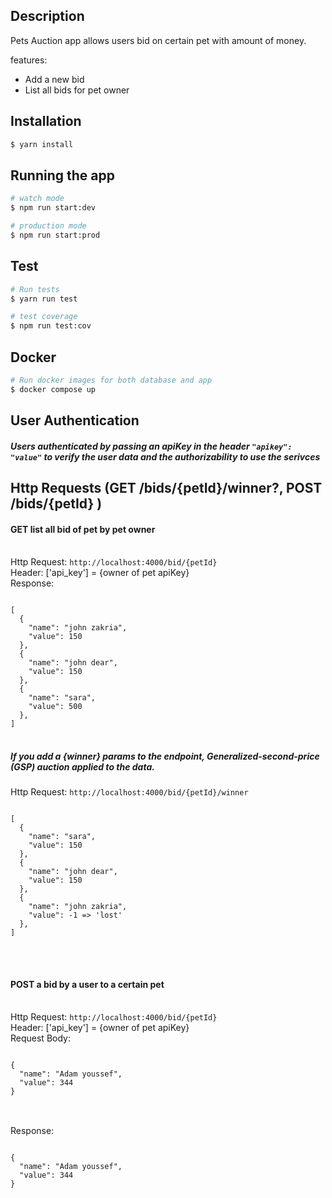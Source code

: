 ## Description

Pets Auction app allows users bid on certain pet with amount of money.

features:

- Add a new bid
- List all bids for pet owner

## Installation

```bash
$ yarn install
```

## Running the app

```bash
# watch mode
$ npm run start:dev

# production mode
$ npm run start:prod
```

## Test

```bash
# Run tests
$ yarn run test

# test coverage
$ npm run test:cov
```

## Docker

```bash
# Run docker images for both database and app
$ docker compose up
```

## User Authentication

##### Users authenticated by passing an apiKey in the header `"apikey": "value"` to verify the user data and the authorizability to use the serivces

## Http Requests (GET /bids/{petId}/winner?, POST /bids/{petId} )

#### GET list all bid of pet by pet owner

<br>
Http Request: <code>http://localhost:4000/bid/{petId}</code>
<br>
Header: ['api_key'] = {owner of pet apiKey}
<br>
Response:
<pre>
<code>
[
  {
    "name": "john zakria",
    "value": 150
  },
  {
    "name": "john dear",
    "value": 150
  },
  {
    "name": "sara",
    "value": 500
  },
]
</code>
</pre>

##### If you add a {winner} params to the endpoint, Generalized-second-price (GSP) auction applied to the data.

Http Request: <code>http://localhost:4000/bid/{petId}/winner</code>
<br>

<pre>
<code>
[
  {
    "name": "sara",
    "value": 150
  },
  {
    "name": "john dear",
    "value": 150
  },
  {
    "name": "john zakria",
    "value": -1 => 'lost'
  },
]
</code>
</pre>

<br>

#### POST a bid by a user to a certain pet

<br>
Http Request: <code>http://localhost:4000/bid/{petId}</code>
<br>
Header: ['api_key'] = {owner of pet apiKey}
<br>
Request Body:
<pre>
<code>
{
  "name": "Adam youssef",
  "value": 344
}
</code>
</pre>

<br>
Response:
<pre>
<code>
{
  "name": "Adam youssef",
  "value": 344
}
</code>
</pre>

